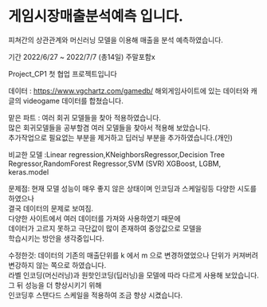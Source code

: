 # 게임시장매출분석예측 입니다.
피쳐간의 상관관계와 머신러닝 모델을 이용해 매출을 분석 예측하였습니다.

기간 2022/6/27 ~ 2022/7/7 (총14일) 주말포함x

Project_CP1 첫 협업 프로젝트입니다

데이터 : https://www.vgchartz.com/gamedb/  해외게임사이트에 있는 데이터와 캐글의 videogame 데이터를 합쳤습니다.

맡은 파트 : 여러 회귀 모델들을 찾아 적용하였습니다.\
            많은 회귀모델들을 공부할겸 여러 모델들을 찾아서 적용해 보았습니다.\
            추가작업으로 필요없는 부분을 제거하고 딥러닝 부분을 추가하였습니다.(개인)

비교한 모델 :Linear regression,KNeighborsRegressor,Decision Tree Regressor,RandomForest Regressor,SVM (SVR)
            XGBoost, LGBM, keras.model

문제점: 현재 모델 성능이 매우 좋지 않은 상태이며 인코딩과 스케일링등 다양한 시도를 하였으나\
        결국 데이터의 문제로 보여짐.\
        다양한 사이트에서 여러 데이터를 가져와 사용하였기 때문에\
        데이터가 고르지 못하고 극단값이 많이 존재하여 중앙값으로 모델을\
        학습시키는 방안을 생각중입니다.

수정한것: 데이터의 기존의 매출단위를 k 에서 m 으로 변경하였었으나 단위가 커져버려 변강하지 않는 쪽으로 하였습니다.\
          라벨 인코딩(머신러닝)과 원핫인코딩(딥러닝)을 모델에 따라 다르게 사용해 보았습니다. 그 뒤 성능을 더 향상시키기 위해\
          인코딩후 스탠다드 스케일을 적용하여 조금 향상 시켰습니다.
          
